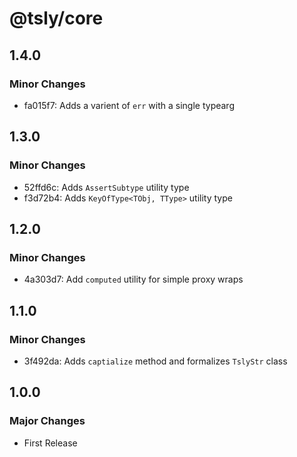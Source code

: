 # @tsly/core

## 1.4.0

### Minor Changes

- fa015f7: Adds a varient of `err` with a single typearg

## 1.3.0

### Minor Changes

- 52ffd6c: Adds `AssertSubtype` utility type
- f3d72b4: Adds `KeyOfType<TObj, TType>` utility type

## 1.2.0

### Minor Changes

- 4a303d7: Add `computed` utility for simple proxy wraps

## 1.1.0

### Minor Changes

- 3f492da: Adds `captialize` method and formalizes `TslyStr` class

## 1.0.0

### Major Changes

- First Release
